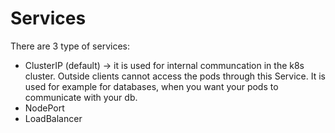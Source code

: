 # Services

There are 3 type of services:

- ClusterIP (default) -> it is used for internal communcation in the k8s cluster. Outside clients cannot access the pods through this Service. It is used for example for databases, when you want your pods to communicate with your db.
- NodePort
- LoadBalancer
